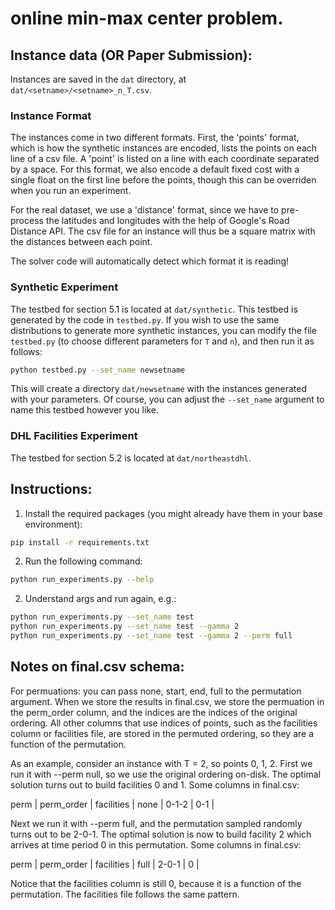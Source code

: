 # online min-max center problem.

## Instance data (OR Paper Submission):
Instances are saved in the `dat` directory, at `dat/<setname>/<setname>_n_T.csv`.

### Instance Format
The instances come in two different formats. First, the 'points' format, which is how the synthetic instances are encoded, lists the points on each line of a csv file. A 'point' is listed on a line with each coordinate separated by a space. For this format, we also encode a default fixed cost with a single float on the first line before the points, though this can be overriden when you run an experiment.

For the real dataset, we use a 'distance' format, since we have to pre-process the latitudes and longitudes with the help of Google's Road Distance API. The csv file for an instance will thus be a square matrix with the distances between each point.

The solver code will automatically detect which format it is reading!

### Synthetic Experiment

The testbed for section 5.1 is located at `dat/synthetic`. This testbed is generated by the code in `testbed.py`. If you wish to use the same distributions to generate more synthetic instances, you can modify the file `testbed.py` (to choose different parameters for `T` and `n`), and then run it as follows:
```bash
python testbed.py --set_name newsetname
```
This will create a directory `dat/newsetname` with the instances generated with your parameters. Of course, you can adjust the `--set_name` argument to name this testbed however you like.

### DHL Facilities Experiment
The testbed for section 5.2 is located at `dat/northeastdhl`.


## Instructions:

1. Install the required packages (you might already have them in your base environment):
```bash
pip install -r requirements.txt
```

2. Run the following command:
```bash
python run_experiments.py --help
```

2. Understand args and run again, e.g.:
```bash
python run_experiments.py --set_name test
python run_experiments.py --set_name test --gamma 2
python run_experiments.py --set_name test --gamma 2 --perm full
```

## Notes on final.csv schema:
For permuations: you can pass none, start, end, full to the permutation argument. When we store the results in final.csv, we store the permuation in the perm_order column, and the indices are the indices of the original ordering. All other columns that use indices of points, such as the facilities column or facilities file, are stored in the permuted ordering, so they are a function of the permutation.

As an example, consider an instance with T = 2, so points 0, 1, 2. First we run it with --perm null, so we use the original ordering on-disk. The optimal solution turns out to build facilities 0 and 1. Some columns in final.csv:

perm | perm_order | facilities |
none | 0-1-2 | 0-1 |

Next we run it with --perm full, and the permutation sampled randomly turns out to be 2-0-1. The optimal solution is now to build facility 2 which arrives at time period 0 in this permutation. Some columns in final.csv:

perm | perm_order | facilities |
full | 2-0-1 | 0 |

Notice that the facilities column is still 0, because it is a function of the permutation. The facilities file follows the same pattern.
